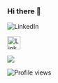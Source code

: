 ### Hi there 👋

<img alt="LinkedIn" src="https://img.shields.io/badge/linkedin-%230077B5.svg?style=for-the-badge&logo=linkedin&logoColor=white"/>

<a href="https://www.linkedin.com/in/moaz-mohammed-husain/" target="_blank"><img src="https://raw.githubusercontent.com/arturssmirnovs/arturssmirnovs/master/in.png" alt="LinkedIn" width="30"></a>

![](https://komarev.com/ghpvc/?username=MOAZ47&color=green&style=plastic&label=PROFILE+VIEWS)

![Profile views](https://gpvc.arturio.dev/[MOAZ47])


<!--
**MOAZ47/MOAZ47** is a ✨ _special_ ✨ repository because its `README.md` (this file) appears on your GitHub profile.

Here are some ideas to get you started:

- 🔭 I’m currently working on ...
- 🌱 I’m currently learning ...
- 👯 I’m looking to collaborate on ...
- 🤔 I’m looking for help with ...
- 💬 Ask me about ...
- 📫 How to reach me: ...
- 😄 Pronouns: ...
- ⚡ Fun fact: ...
-->
